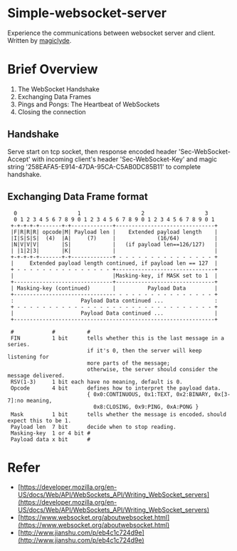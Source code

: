 # Simple-websocket-server
Experience the communications between websocket server and client.<br>
Written by [magiclyde](https://magiclyde.me).


# Brief Overview
1. The WebSocket Handshake
2. Exchanging Data Frames
3. Pings and Pongs: The Heartbeat of WebSockets
4. Closing the connection


## Handshake
Serve start on tcp socket, then response encoded header 'Sec-WebSocket-Accept' with incoming client's header 'Sec-WebSocket-Key' and magic string '258EAFA5-E914-47DA-95CA-C5AB0DC85B11' to complete handshake.

## Exchanging Data Frame format

      0                   1                   2                   3
      0 1 2 3 4 5 6 7 8 9 0 1 2 3 4 5 6 7 8 9 0 1 2 3 4 5 6 7 8 9 0 1
     +-+-+-+-+-------+-+-------------+-------------------------------+
     |F|R|R|R| opcode|M| Payload len |    Extended payload length    |
     |I|S|S|S|  (4)  |A|     (7)     |             (16/64)           |
     |N|V|V|V|       |S|             |   (if payload len==126/127)   |
     | |1|2|3|       |K|             |                               |
     +-+-+-+-+-------+-+-------------+ - - - - - - - - - - - - - - - +
     |     Extended payload length continued, if payload len == 127  |
     + - - - - - - - - - - - - - - - +-------------------------------+
     |                               |Masking-key, if MASK set to 1  |
     +-------------------------------+-------------------------------+
     | Masking-key (continued)       |          Payload Data         |
     +-------------------------------- - - - - - - - - - - - - - - - +
     :                     Payload Data continued ...                :
     + - - - - - - - - - - - - - - - - - - - - - - - - - - - - - - - +
     |                     Payload Data continued ...                |
     +---------------------------------------------------------------+
	
     #            #          #
     FIN          1 bit      tells whether this is the last message in a series.               
                             if it's 0, then the server will keep listening for                
                             more parts of the message;                                        
                             otherwise, the server should consider the message delivered.      
     RSV(1-3)     1 bit each have no meaning, default is 0.                                    
     Opcode       4 bit      defines how to interpret the payload data.                        
                             { 0x0:CONTINUOUS, 0x1:TEXT, 0x2:BINARY, 0x[3-7]:no meaning,       
                               0x8:CLOSING, 0x9:PING, 0xA:PONG }                               
     Mask         1 bit      tells whether the message is encoded，should expect this to be 1. 
     Payload len  7 bit      decide when to stop reading.                                      
     Masking-key  1 or 4 bit #                                                                 
     Payload data x bit      #                                                                 


# Refer
- [https://developer.mozilla.org/en-US/docs/Web/API/WebSockets_API/Writing_WebSocket_servers](https://developer.mozilla.org/en-US/docs/Web/API/WebSockets_API/Writing_WebSocket_servers)
- [https://www.websocket.org/aboutwebsocket.html](https://www.websocket.org/aboutwebsocket.html)
- [http://www.jianshu.com/p/eb4c1c724d9e](http://www.jianshu.com/p/eb4c1c724d9e)
